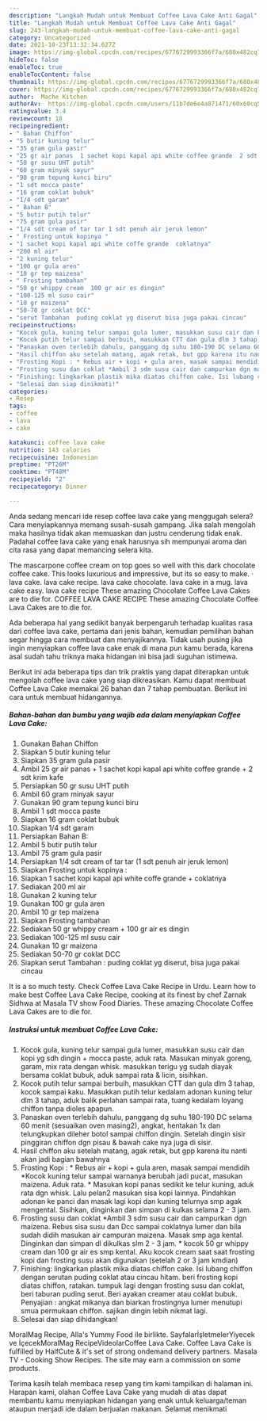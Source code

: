 ```yaml
---
description: "Langkah Mudah untuk Membuat Coffee Lava Cake Anti Gagal"
title: "Langkah Mudah untuk Membuat Coffee Lava Cake Anti Gagal"
slug: 243-langkah-mudah-untuk-membuat-coffee-lava-cake-anti-gagal
category: Uncategorized
date: 2021-10-23T13:32:34.627Z
image: https://img-global.cpcdn.com/recipes/6776729993366f7a/680x482cq70/coffee-lava-cake-foto-resep-utama.jpg
hideToc: false
enableToc: true
enableTocContent: false
thumbnail: https://img-global.cpcdn.com/recipes/6776729993366f7a/680x482cq70/coffee-lava-cake-foto-resep-utama.jpg
cover: https://img-global.cpcdn.com/recipes/6776729993366f7a/680x482cq70/coffee-lava-cake-foto-resep-utama.jpg
author:  Mache Kitchen
authorAv:  https://img-global.cpcdn.com/users/11b7de6e4a871471/60x60cq50/avatar.jpg
ratingvalue: 3.4
reviewcount: 18
recipeingredient:
- " Bahan Chiffon"
- "5 butir kuning telur"
- "35 gram gula pasir"
- "25 gr air panas  1 sachet kopi kapal api white coffee grande  2 sdt krim kafe"
- "50 gr susu UHT putih"
- "60 gram minyak sayur"
- "90 gram tepung kunci biru"
- "1 sdt mocca paste"
- "16 gram coklat bubuk"
- "1/4 sdt garam"
- " Bahan B"
- "5 butir putih telur"
- "75 gram gula pasir"
- "1/4 sdt cream of tar tar 1 sdt penuh air jeruk lemon"
- " Frosting untuk kopinya "
- "1 sachet kopi kapal api white coffe grande  coklatnya"
- "200 ml air"
- "2 kuning telur"
- "100 gr gula aren"
- "10 gr tep maizena"
- " Frosting tambahan"
- "50 gr whippy cream  100 gr air es dingin"
- "100-125 ml susu cair"
- "10 gr maizena"
- "50-70 gr coklat DCC"
- "serut Tambahan  puding coklat yg diserut bisa juga pakai cincau"
recipeinstructions:
- "Kocok gula, kuning telur sampai gula lumer, masukkan susu cair dan kopi yg sdh dingin + mocca paste, aduk rata. Masukan minyak goreng, garam, mix rata dengan whisk. masukkan terigu yg sudah diayak bersama coklat bubuk, aduk sampai rata &amp; licin, sisihkan."
- "Kocok putih telur sampai berbuih, masukkan CTT dan gula dlm 3 tahap, kocok sampai kaku. Masukkan putih telur kedalam adonan kuning telur dlm 3 tahap, aduk balik perlahan sampai rata, tuang kedalam loyang chiffon tanpa dioles apapun."
- "Panaskan oven terlebih dahulu, panggang dg suhu 180-190 DC selama 60 menit (sesuaikan oven masing2), angkat, hentakan 1x dan telungkupkan dileher botol sampai chiffon dingin. Setelah dingin sisir pinggiran chiffon dgn pisau &amp; bawah cake nya juga di sisir."
- "Hasil chiffon aku setelah matang, agak retak, but gpp karena itu nanti akan jadi bagian bawahnya"
- "Frosting Kopi : * Rebus air + kopi + gula aren, masak sampai mendidih *Kocok kuning telur sampai warnanya berubah jadi pucat, masukan maizena. Aduk rata.  * Masukan kopi panas sedikit ke telur kuning, aduk rata dgn whisk. Lalu pelan2 masukan sisa kopi lainnya. Pindahkan adonan ke panci dan masak lagi kopi dan kuning telurnya smp agak mengental. Sisihkan, dinginkan dan simpan di kulkas selama 2 - 3 jam."
- "Frosting susu dan coklat *Ambil 3 sdm susu cair dan campurkan dgn maizena. Rebus sisa susu dan Dcc sampai coklatnya lumer dan bila sudah didih masukan air campuran maizena. Masak smp aga kental. Dinginkan dan simpan dl dikulkas slm 2 - 3 jam. * kocok 50 gr whippy cream dan 100 gr air es smp kental. Aku kocok cream saat saat frosting kopi dan frosting susu akan digunakan (setelah 2 or 3 jam kmdian)"
- "Finishing: lingkarkan plastik mika diatas chiffon cake. Isi lubang chiffon dengan serutan puding coklat atau cincau hitam. beri frosting kopi diatas chiffon, ratakan. tumpuk lagi dengan frosting susu dan coklat, beri taburan puding serut. Beri ayakan creamer atau coklat bubuk.  Penyajian : angkat mikanya dan biarkan frostingnya lumer menutupi smua permukaan chiffon. sajikan dingin lebih nikmat lagi."
- "Selesai dan siap dinikmati!"
categories:
- Resep
tags:
- coffee
- lava
- cake

katakunci: coffee lava cake 
nutrition: 143 calories
recipecuisine: Indonesian
preptime: "PT26M"
cooktime: "PT48M"
recipeyield: "2"
recipecategory: Dinner

---
```



Anda sedang mencari ide resep coffee lava cake yang menggugah selera? Cara menyiapkannya memang susah-susah gampang. Jika salah mengolah maka hasilnya tidak akan memuaskan dan justru cenderung tidak enak. Padahal coffee lava cake yang enak harusnya sih mempunyai aroma dan cita rasa yang dapat memancing selera kita.


The mascarpone coffee cream on top goes so well with this dark chocolate coffee cake. This looks luxurious and impressive, but its so easy to make. · lava cake. lava cake recipe. lava cake chocolate. lava cake in a mug. lava cake easy. lava cake recipe These amazing Chocolate Coffee Lava Cakes are to die for. COFFEE LAVA CAKE RECIPE These amazing Chocolate Coffee Lava Cakes are to die for.

Ada beberapa hal yang sedikit banyak berpengaruh terhadap kualitas rasa dari coffee lava cake, pertama dari jenis bahan, kemudian pemilihan bahan segar hingga cara membuat dan menyajikannya. Tidak usah pusing jika ingin menyiapkan coffee lava cake enak di mana pun kamu berada, karena asal sudah tahu triknya maka hidangan ini bisa jadi suguhan istimewa.


Berikut ini ada beberapa tips dan trik praktis yang dapat diterapkan untuk mengolah coffee lava cake yang siap dikreasikan. Kamu dapat membuat Coffee Lava Cake memakai 26 bahan dan 7 tahap pembuatan. Berikut ini cara untuk membuat hidangannya.

<!--inarticleads1-->

##### Bahan-bahan dan bumbu yang wajib ada dalam menyiapkan Coffee Lava Cake:

1. Gunakan  Bahan Chiffon
1. Siapkan 5 butir kuning telur
1. Siapkan 35 gram gula pasir
1. Ambil 25 gr air panas + 1 sachet kopi kapal api white coffee grande + 2 sdt krim kafe
1. Persiapkan 50 gr susu UHT putih
1. Ambil 60 gram minyak sayur
1. Gunakan 90 gram tepung kunci biru
1. Ambil 1 sdt mocca paste
1. Siapkan 16 gram coklat bubuk
1. Siapkan 1/4 sdt garam
1. Persiapkan  Bahan B:
1. Ambil 5 butir putih telur
1. Ambil 75 gram gula pasir
1. Persiapkan 1/4 sdt cream of tar tar (1 sdt penuh air jeruk lemon)
1. Siapkan  Frosting untuk kopinya :
1. Siapkan 1 sachet kopi kapal api white coffe grande + coklatnya
1. Sediakan 200 ml air
1. Gunakan 2 kuning telur
1. Gunakan 100 gr gula aren
1. Ambil 10 gr tep maizena
1. Siapkan  Frosting tambahan
1. Sediakan 50 gr whippy cream + 100 gr air es dingin
1. Sediakan 100-125 ml susu cair
1. Gunakan 10 gr maizena
1. Sediakan 50-70 gr coklat DCC
1. Siapkan serut Tambahan : puding coklat yg diserut, bisa juga pakai cincau


It is a so much testy. Check Coffee Lava Cake Recipe in Urdu. Learn how to make best Coffee Lava Cake Recipe, cooking at its finest by chef Zarnak Sidhwa at Masala TV show Food Diaries. These amazing Chocolate Coffee Lava Cakes are to die for. 

<!--inarticleads2-->

##### Instruksi untuk membuat Coffee Lava Cake:

1. Kocok gula, kuning telur sampai gula lumer, masukkan susu cair dan kopi yg sdh dingin + mocca paste, aduk rata. Masukan minyak goreng, garam, mix rata dengan whisk. masukkan terigu yg sudah diayak bersama coklat bubuk, aduk sampai rata &amp; licin, sisihkan.
1. Kocok putih telur sampai berbuih, masukkan CTT dan gula dlm 3 tahap, kocok sampai kaku. Masukkan putih telur kedalam adonan kuning telur dlm 3 tahap, aduk balik perlahan sampai rata, tuang kedalam loyang chiffon tanpa dioles apapun.
1. Panaskan oven terlebih dahulu, panggang dg suhu 180-190 DC selama 60 menit (sesuaikan oven masing2), angkat, hentakan 1x dan telungkupkan dileher botol sampai chiffon dingin. Setelah dingin sisir pinggiran chiffon dgn pisau &amp; bawah cake nya juga di sisir.
1. Hasil chiffon aku setelah matang, agak retak, but gpp karena itu nanti akan jadi bagian bawahnya
1. Frosting Kopi : * Rebus air + kopi + gula aren, masak sampai mendidih *Kocok kuning telur sampai warnanya berubah jadi pucat, masukan maizena. Aduk rata.  * Masukan kopi panas sedikit ke telur kuning, aduk rata dgn whisk. Lalu pelan2 masukan sisa kopi lainnya. Pindahkan adonan ke panci dan masak lagi kopi dan kuning telurnya smp agak mengental. Sisihkan, dinginkan dan simpan di kulkas selama 2 - 3 jam.
1. Frosting susu dan coklat *Ambil 3 sdm susu cair dan campurkan dgn maizena. Rebus sisa susu dan Dcc sampai coklatnya lumer dan bila sudah didih masukan air campuran maizena. Masak smp aga kental. Dinginkan dan simpan dl dikulkas slm 2 - 3 jam. * kocok 50 gr whippy cream dan 100 gr air es smp kental. Aku kocok cream saat saat frosting kopi dan frosting susu akan digunakan (setelah 2 or 3 jam kmdian)
1. Finishing: lingkarkan plastik mika diatas chiffon cake. Isi lubang chiffon dengan serutan puding coklat atau cincau hitam. beri frosting kopi diatas chiffon, ratakan. tumpuk lagi dengan frosting susu dan coklat, beri taburan puding serut. Beri ayakan creamer atau coklat bubuk.  Penyajian : angkat mikanya dan biarkan frostingnya lumer menutupi smua permukaan chiffon. sajikan dingin lebih nikmat lagi.
1. Selesai dan siap dihidangkan!

MoralMag Recipe, Alla&#39;s Yummy Food ile birlikte. SayfalarİşletmelerYiyecek ve İçecekMoralMag RecipeVideolarCoffee Lava Cake. Coffee Lava Cake is fulfilled by HalfCute &amp; it&#39;s set of strong ondemand delivery partners. Masala TV - Cooking Show Recipes. The site may earn a commission on some products. 

Terima kasih telah membaca resep yang tim kami tampilkan di halaman ini. Harapan kami, olahan Coffee Lava Cake yang mudah di atas dapat membantu kamu menyiapkan hidangan yang enak untuk keluarga/teman ataupun menjadi ide dalam berjualan makanan. Selamat menikmati
